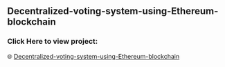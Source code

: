 ## Decentralized-voting-system-using-Ethereum-blockchain

### Click Here to view project: 
🌐 [Decentralized-voting-system-using-Ethereum-blockchain](https://github.com/suyogpawar00/Decentralized-voting-system-using-Ethereum-blockchain/decentralized/)
